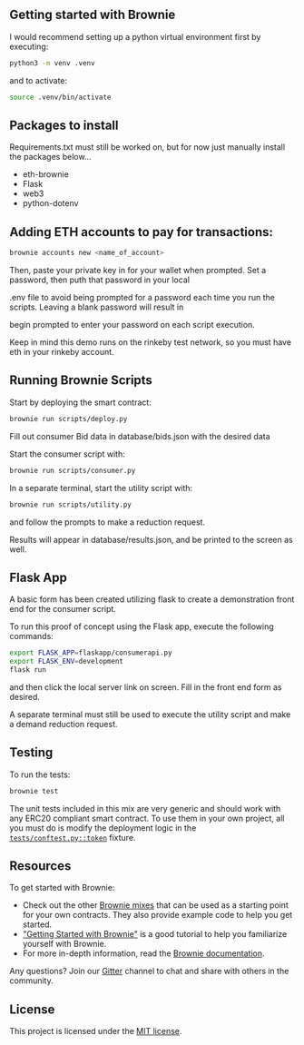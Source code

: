## Getting started with Brownie

I would recommend setting up a python virtual environment first by executing:

```bash
python3 -m venv .venv
```

and to activate:

```bash
source .venv/bin/activate
```

## Packages to install

Requirements.txt must still be worked on, but for now just manually install the packages below...

* eth-brownie
* Flask
* web3
* python-dotenv

## Adding ETH accounts to pay for transactions:

```bash
brownie accounts new <name_of_account>
```

Then, paste your private key in for your wallet when prompted. Set a password, then puth that password in your local

.env file to avoid being prompted for a password each time you run the scripts. Leaving a blank password will result in 

begin prompted to enter your password on each script execution.

Keep in mind this demo runs on the rinkeby test network, so you must have eth in your rinkeby account. 


## Running Brownie Scripts

Start by deploying the smart contract:
```bash
brownie run scripts/deploy.py
```

Fill out consumer Bid data in database/bids.json with the desired data

Start the consumer script with: 
```bash
brownie run scripts/consumer.py
```

In a separate terminal, start the utility script with:
```bash
brownie run scripts/utility.py
```
and follow the prompts to make a reduction request.

Results will appear in database/results.json, and be printed to the screen as well.


## Flask App

A basic form has been created utilizing flask to create a demonstration front end for the consumer script.

To run this proof of concept using the Flask app, execute the following commands:

```bash
export FLASK_APP=flaskapp/consumerapi.py
export FLASK_ENV=development
flask run
```

and then click the local server link on screen. Fill in the front end form as desired.

A separate terminal must still be used to execute the utility script and make a demand reduction request.


## Testing

To run the tests:

```bash
brownie test
```

The unit tests included in this mix are very generic and should work with any ERC20 compliant smart contract. To use them in your own project, all you must do is modify the deployment logic in the [`tests/conftest.py::token`](tests/conftest.py) fixture.

## Resources

To get started with Brownie:

* Check out the other [Brownie mixes](https://github.com/brownie-mix/) that can be used as a starting point for your own contracts. They also provide example code to help you get started.
* ["Getting Started with Brownie"](https://medium.com/@iamdefinitelyahuman/getting-started-with-brownie-part-1-9b2181f4cb99) is a good tutorial to help you familiarize yourself with Brownie.
* For more in-depth information, read the [Brownie documentation](https://eth-brownie.readthedocs.io/en/stable/).


Any questions? Join our [Gitter](https://gitter.im/eth-brownie/community) channel to chat and share with others in the community.

## License

This project is licensed under the [MIT license](LICENSE).
